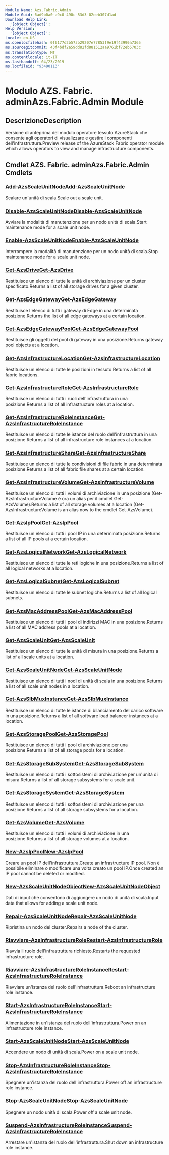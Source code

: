 ```yaml
---
Module Name: Azs.Fabric.Admin
Module Guid: 6ad9b0a0-a9c0-490c-83d3-02eeb307d1ad
Download Help Link:
  '[object Object]': 
Help Version:
  '[object Object]': 
Locale: en-US
ms.openlocfilehash: 0f6177d2b573b29207e77853f9e19f43990a7365
ms.sourcegitcommit: 43f4bdf2a59dd82fd881512aa9761bf72eb5703c
ms.translationtype: MT
ms.contentlocale: it-IT
ms.lasthandoff: 04/23/2019
ms.locfileid: "93490113"
---
```

# <span data-ttu-id="d8304-101">Modulo AZS. Fabric. admin</span><span class="sxs-lookup"><span data-stu-id="d8304-101">Azs.Fabric.Admin Module</span></span>
## <span data-ttu-id="d8304-102">Descrizione</span><span class="sxs-lookup"><span data-stu-id="d8304-102">Description</span></span>
<span data-ttu-id="d8304-103">Versione di anteprima del modulo operatore tessuto AzureStack che consente agli operatori di visualizzare e gestire i componenti dell'infrastruttura.</span><span class="sxs-lookup"><span data-stu-id="d8304-103">Preview release of the AzureStack Fabric operator module which allows operators to view and manage infrastructure components.</span></span>

## <span data-ttu-id="d8304-104">Cmdlet AZS. Fabric. admin</span><span class="sxs-lookup"><span data-stu-id="d8304-104">Azs.Fabric.Admin Cmdlets</span></span>
### [<span data-ttu-id="d8304-105">Add-AzsScaleUnitNode</span><span class="sxs-lookup"><span data-stu-id="d8304-105">Add-AzsScaleUnitNode</span></span>](Add-AzsScaleUnitNode.md)
<span data-ttu-id="d8304-106">Scalare un'unità di scala.</span><span class="sxs-lookup"><span data-stu-id="d8304-106">Scale out a scale unit.</span></span>

### [<span data-ttu-id="d8304-107">Disable-AzsScaleUnitNode</span><span class="sxs-lookup"><span data-stu-id="d8304-107">Disable-AzsScaleUnitNode</span></span>](Disable-AzsScaleUnitNode.md)
<span data-ttu-id="d8304-108">Avviare la modalità di manutenzione per un nodo unità di scala.</span><span class="sxs-lookup"><span data-stu-id="d8304-108">Start maintenance mode for a scale unit node.</span></span>

### [<span data-ttu-id="d8304-109">Enable-AzsScaleUnitNode</span><span class="sxs-lookup"><span data-stu-id="d8304-109">Enable-AzsScaleUnitNode</span></span>](Enable-AzsScaleUnitNode.md)
<span data-ttu-id="d8304-110">Interrompere la modalità di manutenzione per un nodo unità di scala.</span><span class="sxs-lookup"><span data-stu-id="d8304-110">Stop maintenance mode for a scale unit node.</span></span>

### [<span data-ttu-id="d8304-111">Get-AzsDrive</span><span class="sxs-lookup"><span data-stu-id="d8304-111">Get-AzsDrive</span></span>](Get-AzsDrive.md)
<span data-ttu-id="d8304-112">Restituisce un elenco di tutte le unità di archiviazione per un cluster specificato.</span><span class="sxs-lookup"><span data-stu-id="d8304-112">Returns a list of all storage drives for a given cluster.</span></span>

### [<span data-ttu-id="d8304-113">Get-AzsEdgeGateway</span><span class="sxs-lookup"><span data-stu-id="d8304-113">Get-AzsEdgeGateway</span></span>](Get-AzsEdgeGateway.md)
<span data-ttu-id="d8304-114">Restituisce l'elenco di tutti i gateway di Edge in una determinata posizione.</span><span class="sxs-lookup"><span data-stu-id="d8304-114">Returns the list of all edge gateways at a certain location.</span></span>

### [<span data-ttu-id="d8304-115">Get-AzsEdgeGatewayPool</span><span class="sxs-lookup"><span data-stu-id="d8304-115">Get-AzsEdgeGatewayPool</span></span>](Get-AzsEdgeGatewayPool.md)
<span data-ttu-id="d8304-116">Restituisce gli oggetti del pool di gateway in una posizione.</span><span class="sxs-lookup"><span data-stu-id="d8304-116">Returns gateway pool objects at a location.</span></span>

### [<span data-ttu-id="d8304-117">Get-AzsInfrastructureLocation</span><span class="sxs-lookup"><span data-stu-id="d8304-117">Get-AzsInfrastructureLocation</span></span>](Get-AzsInfrastructureLocation.md)
<span data-ttu-id="d8304-118">Restituisce un elenco di tutte le posizioni in tessuto.</span><span class="sxs-lookup"><span data-stu-id="d8304-118">Returns a list of all fabric locations.</span></span>

### [<span data-ttu-id="d8304-119">Get-AzsInfrastructureRole</span><span class="sxs-lookup"><span data-stu-id="d8304-119">Get-AzsInfrastructureRole</span></span>](Get-AzsInfrastructureRole.md)
<span data-ttu-id="d8304-120">Restituisce un elenco di tutti i ruoli dell'infrastruttura in una posizione.</span><span class="sxs-lookup"><span data-stu-id="d8304-120">Returns a list of all infrastructure roles at a location.</span></span>

### [<span data-ttu-id="d8304-121">Get-AzsInfrastructureRoleInstance</span><span class="sxs-lookup"><span data-stu-id="d8304-121">Get-AzsInfrastructureRoleInstance</span></span>](Get-AzsInfrastructureRoleInstance.md)
<span data-ttu-id="d8304-122">Restituisce un elenco di tutte le istanze del ruolo dell'infrastruttura in una posizione.</span><span class="sxs-lookup"><span data-stu-id="d8304-122">Returns a list of all infrastructure role instances at a location.</span></span>

### [<span data-ttu-id="d8304-123">Get-AzsInfrastructureShare</span><span class="sxs-lookup"><span data-stu-id="d8304-123">Get-AzsInfrastructureShare</span></span>](Get-AzsInfrastructureShare.md)
<span data-ttu-id="d8304-124">Restituisce un elenco di tutte le condivisioni di file fabric in una determinata posizione.</span><span class="sxs-lookup"><span data-stu-id="d8304-124">Returns a list of all fabric file shares at a certain location.</span></span>

### [<span data-ttu-id="d8304-125">Get-AzsInfrastructureVolume</span><span class="sxs-lookup"><span data-stu-id="d8304-125">Get-AzsInfrastructureVolume</span></span>](Get-AzsVolume.md)
<span data-ttu-id="d8304-126">Restituisce un elenco di tutti i volumi di archiviazione in una posizione (Get-AzsInfrastructureVolume è ora un alias per il cmdlet Get-AzsVolume).</span><span class="sxs-lookup"><span data-stu-id="d8304-126">Returns a list of all storage volumes at a location (Get-AzsInfrastructureVolume is an alias now to the cmdlet Get-AzsVolume).</span></span>

### [<span data-ttu-id="d8304-127">Get-AzsIpPool</span><span class="sxs-lookup"><span data-stu-id="d8304-127">Get-AzsIpPool</span></span>](Get-AzsIpPool.md)
<span data-ttu-id="d8304-128">Restituisce un elenco di tutti i pool IP in una determinata posizione.</span><span class="sxs-lookup"><span data-stu-id="d8304-128">Returns a list of all IP pools at a certain location.</span></span>

### [<span data-ttu-id="d8304-129">Get-AzsLogicalNetwork</span><span class="sxs-lookup"><span data-stu-id="d8304-129">Get-AzsLogicalNetwork</span></span>](Get-AzsLogicalNetwork.md)
<span data-ttu-id="d8304-130">Restituisce un elenco di tutte le reti logiche in una posizione.</span><span class="sxs-lookup"><span data-stu-id="d8304-130">Returns a list of all logical networks at a location.</span></span>

### [<span data-ttu-id="d8304-131">Get-AzsLogicalSubnet</span><span class="sxs-lookup"><span data-stu-id="d8304-131">Get-AzsLogicalSubnet</span></span>](Get-AzsLogicalSubnet.md)
<span data-ttu-id="d8304-132">Restituisce un elenco di tutte le subnet logiche.</span><span class="sxs-lookup"><span data-stu-id="d8304-132">Returns a list of all logical subnets.</span></span>

### [<span data-ttu-id="d8304-133">Get-AzsMacAddressPool</span><span class="sxs-lookup"><span data-stu-id="d8304-133">Get-AzsMacAddressPool</span></span>](Get-AzsMacAddressPool.md)
<span data-ttu-id="d8304-134">Restituisce un elenco di tutti i pool di indirizzi MAC in una posizione.</span><span class="sxs-lookup"><span data-stu-id="d8304-134">Returns a list of all MAC address pools at a location.</span></span>

### [<span data-ttu-id="d8304-135">Get-AzsScaleUnit</span><span class="sxs-lookup"><span data-stu-id="d8304-135">Get-AzsScaleUnit</span></span>](Get-AzsScaleUnit.md)
<span data-ttu-id="d8304-136">Restituisce un elenco di tutte le unità di misura in una posizione.</span><span class="sxs-lookup"><span data-stu-id="d8304-136">Returns a list of all scale units at a location.</span></span>

### [<span data-ttu-id="d8304-137">Get-AzsScaleUnitNode</span><span class="sxs-lookup"><span data-stu-id="d8304-137">Get-AzsScaleUnitNode</span></span>](Get-AzsScaleUnitNode.md)
<span data-ttu-id="d8304-138">Restituisce un elenco di tutti i nodi di unità di scala in una posizione.</span><span class="sxs-lookup"><span data-stu-id="d8304-138">Returns a list of all scale unit nodes in a location.</span></span>

### [<span data-ttu-id="d8304-139">Get-AzsSlbMuxInstance</span><span class="sxs-lookup"><span data-stu-id="d8304-139">Get-AzsSlbMuxInstance</span></span>](Get-AzsSlbMuxInstance.md)
<span data-ttu-id="d8304-140">Restituisce un elenco di tutte le istanze di bilanciamento del carico software in una posizione.</span><span class="sxs-lookup"><span data-stu-id="d8304-140">Returns a list of all software load balancer instances at a location.</span></span>

### [<span data-ttu-id="d8304-141">Get-AzsStoragePool</span><span class="sxs-lookup"><span data-stu-id="d8304-141">Get-AzsStoragePool</span></span>](Get-AzsStoragePool.md)
<span data-ttu-id="d8304-142">Restituisce un elenco di tutti i pool di archiviazione per una posizione.</span><span class="sxs-lookup"><span data-stu-id="d8304-142">Returns a list of all storage pools for a location.</span></span>

### [<span data-ttu-id="d8304-143">Get-AzsStorageSubSystem</span><span class="sxs-lookup"><span data-stu-id="d8304-143">Get-AzsStorageSubSystem</span></span>](Get-AzsStorageSubSystem.md)
<span data-ttu-id="d8304-144">Restituisce un elenco di tutti i sottosistemi di archiviazione per un'unità di misura.</span><span class="sxs-lookup"><span data-stu-id="d8304-144">Returns a list of all storage subsystems for a scale unit.</span></span>

### [<span data-ttu-id="d8304-145">Get-AzsStorageSystem</span><span class="sxs-lookup"><span data-stu-id="d8304-145">Get-AzsStorageSystem</span></span>](Get-AzsStorageSystem.md)
<span data-ttu-id="d8304-146">Restituisce un elenco di tutti i sottosistemi di archiviazione per una posizione.</span><span class="sxs-lookup"><span data-stu-id="d8304-146">Returns a list of all storage subsystems for a location.</span></span>

### [<span data-ttu-id="d8304-147">Get-AzsVolume</span><span class="sxs-lookup"><span data-stu-id="d8304-147">Get-AzsVolume</span></span>](Get-AzsVolume.md)
<span data-ttu-id="d8304-148">Restituisce un elenco di tutti i volumi di archiviazione in una posizione.</span><span class="sxs-lookup"><span data-stu-id="d8304-148">Returns a list of all storage volumes at a location.</span></span>

### [<span data-ttu-id="d8304-149">New-AzsIpPool</span><span class="sxs-lookup"><span data-stu-id="d8304-149">New-AzsIpPool</span></span>](New-AzsIpPool.md)
<span data-ttu-id="d8304-150">Creare un pool IP dell'infrastruttura.</span><span class="sxs-lookup"><span data-stu-id="d8304-150">Create an infrastructure IP pool.</span></span>
<span data-ttu-id="d8304-151">Non è possibile eliminare o modificare una volta creato un pool IP.</span><span class="sxs-lookup"><span data-stu-id="d8304-151">Once created an IP pool cannot be deleted or modified.</span></span>

### [<span data-ttu-id="d8304-152">New-AzsScaleUnitNodeObject</span><span class="sxs-lookup"><span data-stu-id="d8304-152">New-AzsScaleUnitNodeObject</span></span>](New-AzsScaleUnitNodeObject.md)
<span data-ttu-id="d8304-153">Dati di input che consentono di aggiungere un nodo di unità di scala.</span><span class="sxs-lookup"><span data-stu-id="d8304-153">Input data that allows for adding a scale unit node.</span></span>

### [<span data-ttu-id="d8304-154">Repair-AzsScaleUnitNode</span><span class="sxs-lookup"><span data-stu-id="d8304-154">Repair-AzsScaleUnitNode</span></span>](Repair-AzsScaleUnitNode.md)
<span data-ttu-id="d8304-155">Ripristina un nodo del cluster.</span><span class="sxs-lookup"><span data-stu-id="d8304-155">Repairs a node of the cluster.</span></span>

### [<span data-ttu-id="d8304-156">Riavviare-AzsInfrastructureRole</span><span class="sxs-lookup"><span data-stu-id="d8304-156">Restart-AzsInfrastructureRole</span></span>](Restart-AzsInfrastructureRole.md)
<span data-ttu-id="d8304-157">Riavvia il ruolo dell'infrastruttura richiesto.</span><span class="sxs-lookup"><span data-stu-id="d8304-157">Restarts the requested infrastructure role.</span></span>

### [<span data-ttu-id="d8304-158">Riavviare-AzsInfrastructureRoleInstance</span><span class="sxs-lookup"><span data-stu-id="d8304-158">Restart-AzsInfrastructureRoleInstance</span></span>](Restart-AzsInfrastructureRoleInstance.md)
<span data-ttu-id="d8304-159">Riavviare un'istanza del ruolo dell'infrastruttura.</span><span class="sxs-lookup"><span data-stu-id="d8304-159">Reboot an infrastructure role instance.</span></span>

### [<span data-ttu-id="d8304-160">Start-AzsInfrastructureRoleInstance</span><span class="sxs-lookup"><span data-stu-id="d8304-160">Start-AzsInfrastructureRoleInstance</span></span>](Start-AzsInfrastructureRoleInstance.md)
<span data-ttu-id="d8304-161">Alimentazione in un'istanza del ruolo dell'infrastruttura.</span><span class="sxs-lookup"><span data-stu-id="d8304-161">Power on an infrastructure role instance.</span></span>

### [<span data-ttu-id="d8304-162">Start-AzsScaleUnitNode</span><span class="sxs-lookup"><span data-stu-id="d8304-162">Start-AzsScaleUnitNode</span></span>](Start-AzsScaleUnitNode.md)
<span data-ttu-id="d8304-163">Accendere un nodo di unità di scala.</span><span class="sxs-lookup"><span data-stu-id="d8304-163">Power on a scale unit node.</span></span>

### [<span data-ttu-id="d8304-164">Stop-AzsInfrastructureRoleInstance</span><span class="sxs-lookup"><span data-stu-id="d8304-164">Stop-AzsInfrastructureRoleInstance</span></span>](Stop-AzsInfrastructureRoleInstance.md)
<span data-ttu-id="d8304-165">Spegnere un'istanza del ruolo dell'infrastruttura.</span><span class="sxs-lookup"><span data-stu-id="d8304-165">Power off an infrastructure role instance.</span></span>

### [<span data-ttu-id="d8304-166">Stop-AzsScaleUnitNode</span><span class="sxs-lookup"><span data-stu-id="d8304-166">Stop-AzsScaleUnitNode</span></span>](Stop-AzsScaleUnitNode.md)
<span data-ttu-id="d8304-167">Spegnere un nodo unità di scala.</span><span class="sxs-lookup"><span data-stu-id="d8304-167">Power off a scale unit node.</span></span>

### [<span data-ttu-id="d8304-168">Suspend-AzsInfrastructureRoleInstance</span><span class="sxs-lookup"><span data-stu-id="d8304-168">Suspend-AzsInfrastructureRoleInstance</span></span>](Suspend-AzsInfrastructureRoleInstance.md)
<span data-ttu-id="d8304-169">Arrestare un'istanza del ruolo dell'infrastruttura.</span><span class="sxs-lookup"><span data-stu-id="d8304-169">Shut down an infrastructure role instance.</span></span>

